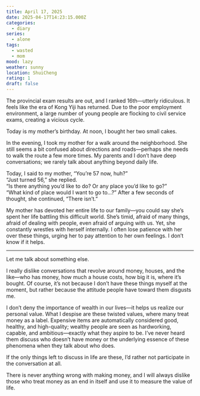 ```yaml
---
title: April 17, 2025
date: 2025-04-17T14:23:15.000Z
categories:
  - diary
series:
  - alone
tags:
  - wasted
  - mom
mood: lazy
weather: sunny
location: ShuiCheng
rating: 1
draft: false
---
```


The provincial exam results are out, and I ranked 16th—utterly ridiculous. It feels like the era of Kong Yiji has returned. Due to the poor employment environment, a large number of young people are flocking to civil service exams, creating a vicious cycle.

Today is my mother’s birthday. At noon, I bought her two small cakes.  

In the evening, I took my mother for a walk around the neighborhood. She still seems a bit confused about directions and roads—perhaps she needs to walk the route a few more times. My parents and I don’t have deep conversations; we rarely talk about anything beyond daily life.  

Today, I said to my mother, “You’re 57 now, huh?”  
“Just turned 56,” she replied.  
“Is there anything you’d like to do? Or any place you’d like to go?”  
“What kind of place would I want to go to…?” After a few seconds of thought, she continued, “There isn’t.”  

My mother has devoted her entire life to our family—you could say she’s spent her life battling this difficult world. She’s timid, afraid of many things, afraid of dealing with people, even afraid of arguing with us. Yet, she constantly wrestles with herself internally. I often lose patience with her over these things, urging her to pay attention to her own feelings. I don’t know if it helps.  

-------

Let me talk about something else.  

I really dislike conversations that revolve around money, houses, and the like—who has money, how much a house costs, how big it is, where it’s bought. Of course, it’s not because I don’t have these things myself at the moment, but rather because the attitude people have toward them disgusts me.  

I don’t deny the importance of wealth in our lives—it helps us realize our personal value. What I despise are these twisted values, where many treat money as a label. Expensive items are automatically considered good, healthy, and high-quality; wealthy people are seen as hardworking, capable, and ambitious—exactly what they aspire to be. I’ve never heard them discuss who doesn’t have money or the underlying essence of these phenomena when they talk about who does.  

If the only things left to discuss in life are these, I’d rather not participate in the conversation at all.

There is never anything wrong with making money, and I will always dislike those who treat money as an end in itself and use it to measure the value of life.

